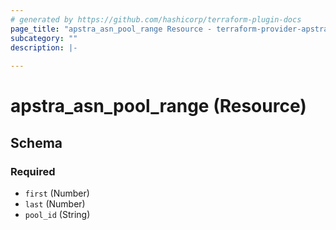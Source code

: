 ```yaml
---
# generated by https://github.com/hashicorp/terraform-plugin-docs
page_title: "apstra_asn_pool_range Resource - terraform-provider-apstra"
subcategory: ""
description: |-
  
---
```


# apstra_asn_pool_range (Resource)





<!-- schema generated by tfplugindocs -->
## Schema

### Required

- `first` (Number)
- `last` (Number)
- `pool_id` (String)


